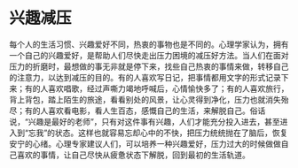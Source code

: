 # 兴趣减压

每个人的生活习惯、兴趣爱好不同，热衷的事物也是不同的。心理学家认为，拥有一个自己的兴趣爱好，是帮助人们尽快走出压力困境的减压好方法。当人们在面对压力的折磨时，最想做的事无非就是停下来，找些自己热衷的事情来做，转移自己的注意力，以达到减压的目的。有的人喜欢写日记，把事情都用文字的形式记录下来；有的人喜欢唱歌，经过声嘶力竭地呼喊后，心情愉快多了；有的人喜欢旅行，背上背包，踏上陌生的旅途，看看别处的风景，让心灵得到净化，压力也就消失殆尽；有的人喜欢看电影，看人生百态，感慨自己的生活，来解脱自己。俗话说，“兴趣是最好的老师”，只有对这件事有兴趣，人们才能充分投入进去，甚至进入到“忘我”的状态。这样也就容易忘却心中的不快，把压力统统抛在了脑后，恢复安宁的心绪。心理专家建议人们，可以培养一种兴趣爱好，压力过大的时候做做自己喜欢的事情，让自己尽快从疲惫状态下解脱，回到最初的生活轨道。
